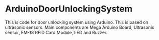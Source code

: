 # ArduinoDoorUnlockingSystem
This is code for door unlocking system using Arduino. This is based on ultrasonic sensors. Main components are Mega Arduino Board, Ultrasonic sensor, EM-18 RFID Card Module, LED and Buzzer. 
